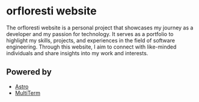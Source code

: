 # orfloresti website

The orfloresti website is a personal project that showcases my journey as a developer and my passion for technology. It serves as a portfolio to highlight my skills, projects, and experiences in the field of software engineering. Through this website, I aim to connect with like-minded individuals and share insights into my work and interests.    

## Powered by 
* [Astro](https://astro.build/)
* [MultiTerm](https://github.com/stelcodes/multiterm-astro)

